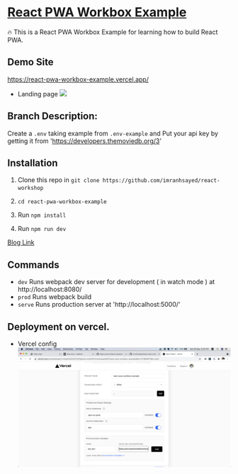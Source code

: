 # [React PWA Workbox Example](https://react-pwa-workbox-example.vercel.app/)

:fire: This is a React PWA Workbox Example for learning how to build React PWA.

## Demo Site

https://react-pwa-workbox-example.vercel.app/

* Landing page
![](demo/demo.png)

## Branch Description:
Create a `.env` taking example from `.env-example` and Put your api key by getting it from 'https://developers.themoviedb.org/3'

## Installation

1. Clone this repo in `git clone https://github.com/imranhsayed/react-workshop`

2. `cd react-pwa-workbox-example`

3. Run `npm install`
3. Run `npm run dev`

[Blog Link](https://medium.com/@imranhsayed/set-up-react-app-with-webpack-webpack-dev-server-and-babel-from-scratch-df398174446d)

## Commands

- `dev` Runs webpack dev server for development ( in watch mode ) at http://localhost:8080/
- `prod` Runs webpack build
- `serve` Runs production server at 'http://localhost:5000/'

## Deployment on vercel.

* Vercel config
![](demo/vercel-config.png)

